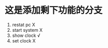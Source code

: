 # 这是添加剩下功能的分支

1. restat pc        X
2. start system     X
3. show clock       √
4. set clock        X